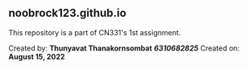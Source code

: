 ## noobrock123.github.io
This repository is a part of CN331's 1st assignment.

Created by: **Thunyavat Thanakornsombat** ***6310682825***
Created on: **August 15, 2022**

